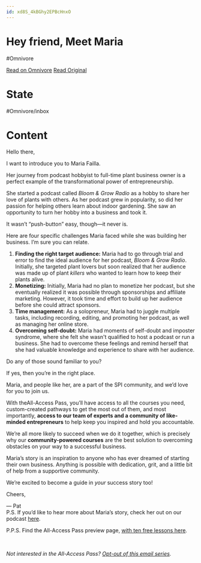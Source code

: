 ```yaml
---
id: xd8S_4kBGhy2EPBcHnxO
---
```


# Hey friend, Meet Maria
#Omnivore

[Read on Omnivore](https://omnivore.app/me/hey-friend-meet-maria-189ff121e00)
[Read Original](https://omnivore.app/no_url?q=bc9c87eb-96b9-4a3e-b6da-a1c27608b0d8)

# State
#Omnivore/inbox

# Content
Hello there,

I want to introduce you to Maria Failla.

Her journey from podcast hobbyist to full-time plant business owner is a perfect example of the transformational power of entrepreneurship.

She started a podcast called _Bloom & Grow Radio_ as a hobby to share her love of plants with others. As her podcast grew in popularity, so did her passion for helping others learn about indoor gardening. She saw an opportunity to turn her hobby into a business and took it.

It wasn’t “push-button” easy, though—it never is. 

Here are four specific challenges Maria faced while she was building her business. I’m sure you can relate.

1. **Finding the right target audience:** Maria had to go through trial and error to find the ideal audience for her podcast, _Bloom & Grow Radio_. Initially, she targeted plant lovers but soon realized that her audience was made up of plant _killers_ who wanted to learn how to keep their plants alive.
2. **Monetizing:** Initially, Maria had no plan to monetize her podcast, but she eventually realized it was possible through sponsorships and affiliate marketing. However, it took time and effort to build up her audience before she could attract sponsors.
3. **Time management:** As a solopreneur, Maria had to juggle multiple tasks, including recording, editing, and promoting her podcast, as well as managing her online store.
4. **Overcoming self-doubt:** Maria had moments of self-doubt and imposter syndrome, where she felt she wasn't qualified to host a podcast or run a business. She had to overcome these feelings and remind herself that she had valuable knowledge and experience to share with her audience.

Do any of those sound familiar to you? 

If yes, then you’re in the right place.

Maria, and people like her, are a part of the SPI community, and we’d love for you to join us.

With theAll-Access Pass, you’ll have access to all the courses you need, custom-created pathways to get the most out of them, and most importantly, **access to our team of experts and a community of like-minded entrepreneurs** to help keep you inspired and hold you accountable.

We’re all more likely to succeed when we do it together, which is precisely why our **community-powered courses** are the best solution to overcoming obstacles on your way to a successful business. 

Maria’s story is an inspiration to anyone who has ever dreamed of starting their own business. Anything is possible with dedication, grit, and a little bit of help from a supportive community.

We’re excited to become a guide in _your_ success story too!

Cheers,

— Pat  
P.S. If you’d like to hear more about Maria’s story, check her out on our podcast [here](https://click.convertkit-mail4.com/k0ud8zkdxxb2uq9e9zuku8388577/l2hn5nq3s6u35xl3wnig/aHR0cHM6Ly93d3cuc21hcnRwYXNzaXZlaW5jb21lLmNvbS9wb2RjYXN0cy9uYWlsaW5nLXlvdXItcGl0Y2gtYW5kLWdyb3dpbmcteW91ci1idXNpbmVzcy8=).

P.P.S. Find the All-Access Pass preview page, [with ten free lessons here](https://click.convertkit-mail4.com/k0ud8zkdxxb2uq9e9zuku8388577/kkhd3zxla2ulgxnl4efk/aHR0cHM6Ly93d3cuc21hcnRwYXNzaXZlaW5jb21lLmNvbS9hbGwtYWNjZXNzLXBhc3MtcHJldmlldy8=).

​

_Not interested in the All-Access Pass?_ [_Opt-out of this email series_](https://click.convertkit-mail4.com/k0ud8zkdxxb2uq9e9zuku8388577/dph9z9l3fmu0zpe0rwtl/aHR0cHM6Ly93d3cuc21hcnRwYXNzaXZlaW5jb21lLmNvbS91bnN1YnNjcmliZWQtZnJvbS1zZXJpZXMv)_._

